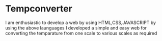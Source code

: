 # Tempconverter
I am enthusiastic to develop a web by using HTML,CSS,JAVASCRIPT  by using the above launguages I developed a simple and easy web for converting the temparature from one scale to various scales as required  
